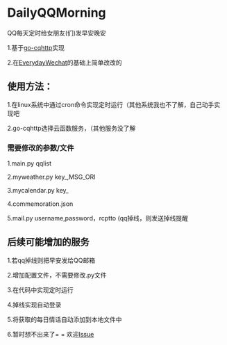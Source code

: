 # DailyQQMorning

QQ每天定时给女朋友(们)发早安晚安

1.基于[go-cqhttp](https://github.com/Mrs4s/go-cqhttp)实现

2.在[EverydayWechat](https://github.com/sfyc23/EverydayWechat)的基础上简单改改的

## 使用方法：
1.在linux系统中通过cron命令实现定时运行（其他系统我也不了解，自己动手实现吧

2.go-cqhttp选择云函数服务，（其他服务没了解

### 需要修改的参数/文件
1.main.py  qqlist

2.myweather.py   key_,MSG_ORI

3.mycalendar.py   key_

4.commemoration.json

5.mail.py  username,password，rcptto   (qq掉线，则发送掉线提醒

## 后续可能增加的服务
1.若qq掉线则把早安发给QQ邮箱

2.增加配置文件，不需要修改.py文件

3.在代码中实现定时运行

4.掉线实现自动登录

5.将获取的每日情话自动添加到本地文件中

6.暂时想不出来了= = 欢迎[Issue](https://github.com/luxunL/DailyQQMorning/issues)

  
